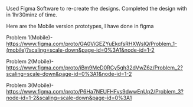 Used Figma Software to re-create the designs. Completed the design with in 1hr30minz of time.

Here are the Mobile version prototypes, I have done in figma

Problem 1(Mobile)- https://www.figma.com/proto/GA0ViGEZYuEkqfsRHXWsIQ/Problem_1-(mobile)?scaling=scale-down&page-id=0%3A1&node-id=1-2

Problem 2(Mobile)- https://www.figma.com/proto/iBm9MeD0RCy5gh32dVwZ6z/Problem_2?scaling=scale-down&page-id=0%3A1&node-id=1-2

Problem 3(Mobile)- https://www.figma.com/proto/P6Ha7NEUFHFvs9dwwEnUp2/Problem_3?node-id=1-2&scaling=scale-down&page-id=0%3A1
